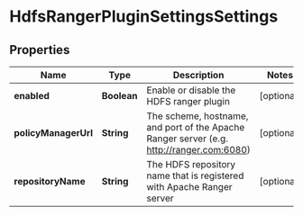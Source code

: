 
# HdfsRangerPluginSettingsSettings

## Properties
Name | Type | Description | Notes
------------ | ------------- | ------------- | -------------
**enabled** | **Boolean** | Enable or disable the HDFS ranger plugin |  [optional]
**policyManagerUrl** | **String** | The scheme, hostname, and port of the Apache Ranger server (e.g. http://ranger.com:6080) |  [optional]
**repositoryName** | **String** | The HDFS repository name that is registered with Apache Ranger server |  [optional]




